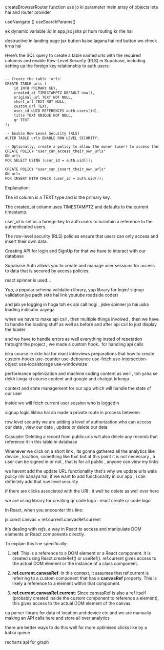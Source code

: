 createBrowserRouter function use jo ki parameter mein array of objects leta hai
and router provider

useNavigate ()
useSearchParams()


ek dynamic variable :id in app.jsx jaha pr hum routing kr rhe hai

destructive in landing page jsx button kaise lagana hai red button wo check krna hai



Here’s the SQL query to create a table named urls with the required columns and enable Row-Level Security (RLS) in Supabase, including setting up the foreign key relationship to auth.users:

```markdown

-- Create the table 'urls'
CREATE TABLE urls (
    id INT8 PRIMARY KEY,
    created_at TIMESTAMPTZ DEFAULT now(),
    original_url TEXT NOT NULL,
    short_url TEXT NOT NULL,
    custom_url TEXT,
    user_id UUID REFERENCES auth.users(id),
    title TEXT UNIQUE NOT NULL,
    qr TEXT
);

-- Enable Row Level Security (RLS)
ALTER TABLE urls ENABLE ROW LEVEL SECURITY;

-- Optionally, create a policy to allow the owner (user) to access their own rows
CREATE POLICY "user_can_access_their_own_urls"
ON urls
FOR SELECT USING (user_id = auth.uid());

CREATE POLICY "user_can_insert_their_own_urls"
ON urls
FOR INSERT WITH CHECK (user_id = auth.uid());

```

Explanation:

The id column is a TEXT type and is the primary key.

The created_at column uses TIMESTAMPTZ and defaults to the current timestamp.

user_id is set as a foreign key to auth.users to maintain a reference to the authenticated users.

The row-level security (RLS) policies ensure that users can only access and insert their own data.



Creating API for login and SignUp
for that we have to interact with our database


Supabase Auth allows you to create and manage user sessions for access to data that is secured by access policies.

react spinner is used...

Yup, a popular schema validation library,
yup library for login/ signup validation(ye padh skte hai link youtube roadside coder)

and jab ye logging in hoga toh ek api call hogi , jiske spinner jo hai uska loading indicator aayega


when we have to make api call  , then multiple things involved , then we have to handle the loading stuff as well as before and after api call to just display the loader

and we have to handle errors as well everything
insted of repetation throught the project , we made a custom hook.. for handling api calls

iska course le skte hai for react interviews preparations that how to create custom-hooks
use-counter
use-debounce
use-fetch
use-intersection-object
use-localstorage
use-windowsize

performance optimization and machine coding content as well , toh yaha se dekh lunga ki course content and google and chatgpt krlunga

context and state management for our app which will handle the state of our user

inside we will fetch current user session who is loggedIn

signup logic likhna hai ab
made a private route in process between

row level security we are adding a level of authorization who can access our data , view our data , update or delete our data 

Cascade: Deleting a record from public.urls will also delete any records that reference it in this table in database


Whenever we click on a short link , its gonna gathered all the analytics like device , location, something like that but at this point it is not necessary , a user can be signed in or not , that is for all public , anyone can view my links

 
we havent add the update URL functionality that's why we update urls wala policy nhi  banaya hai, if we want to add functionality in our app , i can definitely add that row level security


if there are clicks associated with the URl , it well be delete as well over here

we are using library for creating qr code logo : react create qr code logo







In React, when you encounter this line:

js
const canvas = ref.current.canvasRef.current


it's dealing with *refs*, a way in React to access and manipulate DOM elements or React components directly.

To explain this line specifically:

1. **ref**: This is a reference to a DOM element or a React component. It is created using React.createRef() or useRef(). ref.current gives access to the actual DOM element or the instance of a class component.

2. **ref.current.canvasRef**: In this context, it assumes that ref.current is referring to a custom component that has a **canvasRef** property. This is likely a reference to a <canvas> element within that component.

3. **ref.current.canvasRef.current**: Since canvasRef is also a ref itself (probably created inside the custom component to reference a <canvas> element), this gives access to the actual DOM element of the canvas.

ua parser library for data of location and device etc
and we are manually making an API calls here and store all over analytics 

there are better ways to do this well for more optimised clicks like by a kafka queue

recharts api for graph